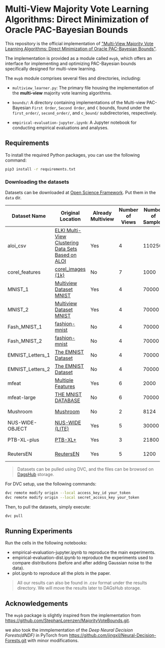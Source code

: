 # Multi-View Majority Vote Learning Algorithms: Direct Minimization of Oracle PAC-Bayesian Bounds

This repository is the official implementation of ["Multi-View Majority Vote Learning Algorithms: Direct Minimization of Oracle PAC-Bayesian Bounds"](https://openreview.net/pdf?id=htR4Ecdr2V).

The implementation is provided as a module called `mvpb`, which offers an interface for implementing and optimizing PAC-Bayesian bounds specifically designed for multi-view learning.

The `mvpb` module comprises several files and directories, including:

- `multiview_learner.py`: The primary file housing the implementation of the **multi-view** majority vote learning algorithms.

- `bounds/`: A directory containing implementations of the Multi-view PAC-Bayesian `First Order`, `Second Order`, and `C` bounds, found under the `first_order/`, `second_order/`, and `c_bound/` subdirectories, respectively.

- `empirical-evaluation-jupyter.ipynb`: A Jupyter notebook for conducting empirical evaluations and analyses.

## Requirements

To install the required Python packages, you can use the following command:

```sh
pip3 install -r requirements.txt
```

### Downloading the datasets

Datasets can be downloaded  at [Open Science Framework](https://osf.io/xh5qs/?view_only=966ab35b04bd4e478491038941f7c141). Put them in the `data` dir.

| Dataset Name      | Original Location | Already Multiview | Number of Views | Number of Samples | Number of Classes | Size    |
|-------------------|-----------------|-------------------|-----------------|-------------------|-------------------|---------|
| aloi_csv        | [ELKI Multi-View Clustering Data Sets Based on ALOI](https://doi.org/10.5281/zenodo.6355684)        | Yes      | 4               | 110250              | 1000                | 673,4 MB   |
| corel_features         | [corel_images (1k)](https://www.kaggle.com/datasets/elkamel/corel-images)        | No      | 7               | 1000              | 10                | 29,9 MB  |
| MNIST_1         | [Multiview Dataset MNIST](https://github.com/goyalanil/Multiview_Dataset_MNIST)        | Yes      | 4               | 70000               | 10                 | 318,7 MB   |
| MNIST_2         | [Multiview Dataset MNIST](https://github.com/goyalanil/Multiview_Dataset_MNIST)        | Yes      | 4               | 70000               | 10                 | 338,3 MB   |
| Fash_MNIST_1         | [fashion-mnist](https://github.com/zalandoresearch/fashion-mnist)        | No      | 4               | 70000               | 10                 | 155,6 MB   |
| Fash_MNIST_2         | [fashion-mnist](https://github.com/zalandoresearch/fashion-mnist)        | No      | 4               | 70000               | 10                 | 177,6 MB   |
| EMNIST_Letters_1         | [The EMNIST Dataset](https://www.nist.gov/itl/products-and-services/emnist-dataset)        | No      | 4               | 70000               | 10                 | 201,1 MB   |
| EMNIST_Letters_2         | [The EMNIST Dataset](https://www.nist.gov/itl/products-and-services/emnist-dataset)        | No      | 4               | 70000               | 10                 | 227,7 MB   |
| mfeat         | [Multiple Features](https://archive.ics.uci.edu/dataset/72/multiple+features)        | Yes      | 6               | 2000               | 10                 | 17,5 MB   |
| mfeat-large         | [THE MNIST DATABASE](http://yann.lecun.com/exdb/mnist/)        | No      | 6               | 70000               | 10                 | 389,5 MB   |
| Mushroom         | [Mushroom](https://archive.ics.uci.edu/dataset/73/mushroom)        | No      | 2               | 8124               | 2                 | 0.4 MB   |
| NUS-WIDE-OBJECT         | [NUS-WIDE (LITE)](https://lms.comp.nus.edu.sg/wp-content/uploads/2019/research/nuswide/NUS-WIDE.html)        | Yes      | 5               | 30000               | 31                 | 231,4 MB   |
| PTB-XL-plus         | [PTB-XL+](https://physionet.org/content/ptb-xl-plus/1.0.1/)        | Yes      | 3               | 21800               | 5 Superclasses                 | 248 MB   |
| ReutersEN         | [ReutersEN](http://membres-lig.imag.fr/grimal/)        | Yes      | 5               | 1200               | 6                 | 22,1 MB   |

> Datasets can be pulled using DVC, and the files can be browsed on [DagsHub](https://dagshub.com/adidi24/Multi-View-Majority-Vote-Learning-Algorithms-Direct-Minimization-of-PAC-Bayesian-Bounds) storage.

For DVC setup, use the following commands:

```sh
dvc remote modify origin --local access_key_id your_token 
dvc remote modify origin --local secret_access_key your_token
```

Then, to pull the datasets, simply execute:

```sh
dvc pull
```

## Running Experiments

Run the cells in the following notebooks:
- empirical-evaluation-jupyter.ipynb to reproduce the main experiments.
- empirical-evaluation-dist.ipynb to reproduce the experiments used to compare distributions (before and after adding Gaussian noise to the data).
- plot.ipynb to reproduce all the plots in the paper.

> All our results can also be found in .csv format under the results directory.
> We will move the results later to DAGsHub storage.

## Acknowledgements

The `mvpb` package is slightly inspired from the implementation from <https://github.com/StephanLorenzen/MajorityVoteBounds.git>.

we also took the immplementation of the *Deep Neural Decision Forests(dNDF)* in PyTorch from <https://github.com/jingxil/Neural-Decision-Forests.git> with minor modifications.
